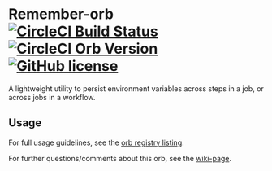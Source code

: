 # Remember-orb [![CircleCI Build Status](https://circleci.com/gh/ambjornrud/remember-orb.svg?style=shield "CircleCI Build Status")](https://circleci.com/gh/ambjornrud/remember-orb) [![CircleCI Orb Version](https://img.shields.io/badge/endpoint.svg?url=https://badges.circleci.io/orb/ambjornrud/remember-orb)](https://circleci.com/orbs/registry/orb/ambjornrud/remember-orb) [![GitHub license](https://img.shields.io/badge/license-MIT-blue.svg)](https://raw.githubusercontent.com/CircleCI-Public/swift-orb/master/LICENSE)

A lightweight utility to persist environment variables across steps in a job, or across jobs in a workflow.

## Usage

For full usage guidelines, see the [orb registry listing](https://circleci.com/orbs/registry/orb/ambjornrud/remember-orb).

For further questions/comments about this orb, see the [wiki-page](https://github.com/ambjornrud/remember-orb/wiki).
